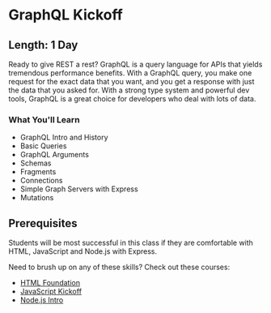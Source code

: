 GraphQL Kickoff
=======

## Length: 1 Day

Ready to give REST a rest? GraphQL is a query language for APIs that yields tremendous performance benefits. With a GraphQL query, you make one request for the exact data that you want, and you get a response with just the data that you asked for. With a strong type system and powerful dev tools, GraphQL is a great choice for developers who deal with lots of data.

### What You'll Learn

* GraphQL Intro and History
* Basic Queries
* GraphQL Arguments
* Schemas
* Fragments
* Connections
* Simple Graph Servers with Express
* Mutations

## Prerequisites
Students will be most successful in this class if they are comfortable with HTML, JavaScript and Node.js with Express.

Need to brush up on any of these skills? Check out these courses:

* [HTML Foundation]()
* [JavaScript Kickoff]()
* [Node.js Intro]()

